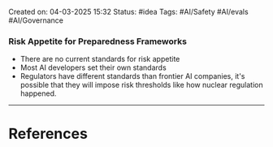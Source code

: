 Created on: 04-03-2025 15:32
Status: #idea
Tags:  #AI/Safety #AI/evals #AI/Governance 
### Risk Appetite for Preparedness Frameworks
- There are no current standards for risk appetite
- Most AI developers set their own standards 
- Regulators have different standards than frontier AI companies, it's possible that they will impose risk thresholds like how nuclear regulation happened.




-----------------
# References